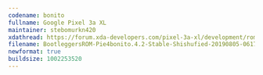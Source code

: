 ```yaml
---
codename: bonito
fullname: Google Pixel 3a XL
maintainer: stebomurkn420
xdathread: https://forum.xda-developers.com/pixel-3a-xl/development/rom-bootleggersrom-4-2-stable-t3942806
filename: BootleggersROM-Pie4bonito.4.2-Stable-Shishufied-20190805-061733.zip
newformat: true
buildsize: 1002253520
---
```

